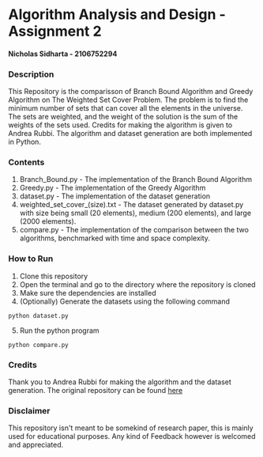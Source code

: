 # Algorithm Analysis and Design - Assignment 2
#### Nicholas Sidharta - 2106752294

### Description
This Repository is the comparisson of Branch Bound Algorithm and Greedy Algorithm on The Weighted Set Cover Problem. The problem is to find the minimum number of sets that can cover all the elements in the universe. The sets are weighted, and the weight of the solution is the sum of the weights of the sets used. Credits for making the algorithm is given to Andrea Rubbi. The algorithm and dataset generation are both implemented in Python.

### Contents
1. Branch_Bound.py - The implementation of the Branch Bound Algorithm
2. Greedy.py - The implementation of the Greedy Algorithm
3. dataset.py - The implementation of the dataset generation
4. weighted_set_cover_(size).txt - The dataset generated by dataset.py with size being small (20 elements), medium (200 elements), and large (2000 elements).
5. compare.py - The implementation of the comparison between the two algorithms, benchmarked with time and space complexity.

### How to Run
1. Clone this repository
2. Open the terminal and go to the directory where the repository is cloned
3. Make sure the dependencies are installed
4. (Optionally) Generate the datasets using the following command
```
python dataset.py
```
5. Run the python program
```
python compare.py
```

### Credits
Thank you to Andrea Rubbi for making the algorithm and the dataset generation. The original repository can be found [here](https://github.com/AndreaRubbi/Set-Cover-problem-solution-Python/blob/master/Branch%26Bound.py)

### Disclaimer
This repository isn't meant to be somekind of research paper, this is mainly used for educational purposes. Any kind of Feedback however is welcomed and appreciated.